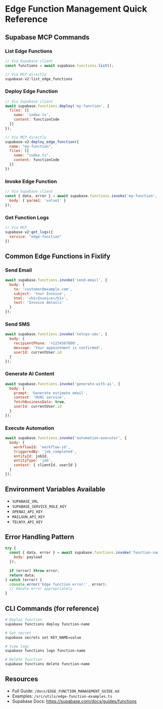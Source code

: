 # Edge Function Management Quick Reference

## Supabase MCP Commands

### List Edge Functions
```javascript
// Via Supabase client
const functions = await supabase.functions.list();

// Via MCP directly
supabase-v2:list_edge_functions
```

### Deploy Edge Function
```javascript
// Via Supabase client
await supabase.functions.deploy('my-function', {
  files: [{
    name: 'index.ts',
    content: functionCode
  }]
});

// Via MCP directly
supabase-v2:deploy_edge_function({
  name: "my-function",
  files: [{
    name: "index.ts",
    content: functionCode
  }]
})
```

### Invoke Edge Function
```javascript
// Via Supabase client
const { data, error } = await supabase.functions.invoke('my-function', {
  body: { param1: 'value1' }
});
```

### Get Function Logs
```javascript
// Via MCP
supabase-v2:get_logs({
  service: "edge-function"
})
```

## Common Edge Functions in Fixlify

### Send Email
```javascript
await supabase.functions.invoke('send-email', {
  body: {
    to: 'customer@example.com',
    subject: 'Your Invoice',
    html: '<h1>Invoice</h1>',
    text: 'Invoice details'
  }
});
```

### Send SMS
```javascript
await supabase.functions.invoke('telnyx-sms', {
  body: {
    recipientPhone: '+1234567890',
    message: 'Your appointment is confirmed',
    userId: currentUser.id
  }
});
```

### Generate AI Content
```javascript
await supabase.functions.invoke('generate-with-ai', {
  body: {
    prompt: 'Generate estimate email',
    context: 'HVAC service',
    fetchBusinessData: true,
    userId: currentUser.id
  }
});
```

### Execute Automation
```javascript
await supabase.functions.invoke('automation-executor', {
  body: {
    workflowId: 'workflow-id',
    triggeredBy: 'job_completed',
    entityId: jobId,
    entityType: 'job',
    context: { clientId, userId }
  }
});
```

## Environment Variables Available
- `SUPABASE_URL`
- `SUPABASE_SERVICE_ROLE_KEY`
- `OPENAI_API_KEY`
- `MAILGUN_API_KEY`
- `TELNYX_API_KEY`

## Error Handling Pattern
```javascript
try {
  const { data, error } = await supabase.functions.invoke('function-name', {
    body: payload
  });
  
  if (error) throw error;
  return data;
} catch (error) {
  console.error('Edge function error:', error);
  // Handle error appropriately
}
```

## CLI Commands (for reference)
```bash
# Deploy function
supabase functions deploy function-name

# Set secret
supabase secrets set KEY_NAME=value

# View logs
supabase functions logs function-name

# Delete function
supabase functions delete function-name
```

## Resources
- Full Guide: `/docs/EDGE_FUNCTION_MANAGEMENT_GUIDE.md`
- Examples: `/src/utils/edge-function-examples.ts`
- Supabase Docs: https://supabase.com/docs/guides/functions
